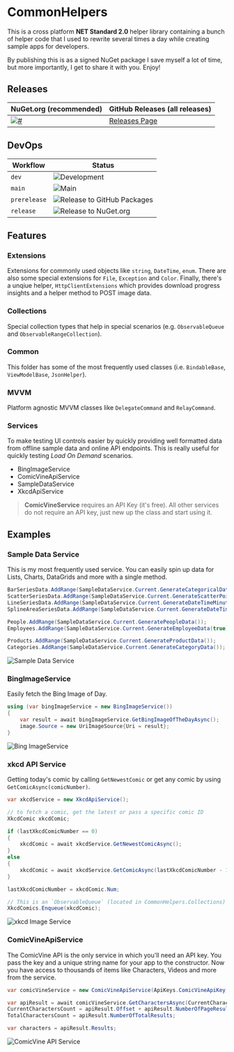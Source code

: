 # CommonHelpers
This is a cross platform **NET Standard 2.0** helper library containing a bunch of helper code that I used to rewrite several times a day while creating sample apps for developers.

By publishing this is as a signed NuGet package I save myself a lot of time, but more importantly, I get to share it with you. Enjoy!

## Releases

| NuGet.org (recommended) | GitHub Releases (all releases) |
|-----------|----------------------|
| [![#](https://img.shields.io/nuget/v/CommonHelpers.svg)](https://www.nuget.org/packages/CommonHelpers/) | [Releases Page](https://github.com/LanceMcCarthy/CommonHelpers/releases/) |

## DevOps

| Workflow     | Status                                   |
|--------------|------------------------------------------|
| `dev`        | ![Development](https://github.com/LanceMcCarthy/CommonHelpers/workflows/Development/badge.svg) |
| `main`       | ![Main](https://github.com/LanceMcCarthy/CommonHelpers/workflows/Main/badge.svg) |
| `prerelease` | ![Release to GitHub Packages](https://github.com/LanceMcCarthy/CommonHelpers/workflows/Prerelease/badge.svg) |
| `release`    | ![Release to NuGet.org](https://github.com/LanceMcCarthy/CommonHelpers/workflows/Release/badge.svg) |

## Features

### Extensions

Extensions for commonly used objects like `string`, `DateTime`, `enum`. There are also some special extensions for `File`, `Exception` and `Color`. Finally, there's a unqiue helper, `HttpClientExtensions` which provides download progress insights and a helper method to POST image data.

### Collections

Special collection types that help in special scenarios (e.g. `ObservableQueue` and `ObservableRangeCollection`).

### Common

This folder has some of the most frequently used classes (i.e. `BindableBase`, `ViewModelBase`, `JsonHelper`).

### MVVM

Platform agnostic MVVM classes like `DelegateCommand` and `RelayCommand`.

### Services

To make testing UI controls easier by quickly providing well formatted data from offline sample data and online API endpoints. This is really useful for quickly testing *Load On Demand* scenarios.

* BingImageService
* ComicVineApiService
* SampleDataService
* XkcdApiService

> **ComicVineService** requires an API Key (it's free). All other services do not require an API key, just new up the class and start using it.

## Examples

### Sample Data Service
This is my most frequently used service. You can easily spin up data for Lists, Charts, DataGrids and more with a single method.

```C#
BarSeriesData.AddRange(SampleDataService.Current.GenerateCategoricalData());
ScatterSeriesData.AddRange(SampleDataService.Current.GenerateScatterPointData());
LineSeriesData.AddRange(SampleDataService.Current.GenerateDateTimeMinuteData());
SplineAreaSeriesData.AddRange(SampleDataService.Current.GenerateDateTimeDayData());

People.AddRange(SampleDataService.Current.GeneratePeopleData());
Employees.AddRange(SampleDataService.Current.GenerateEmployeeData(true));

Products.AddRange(SampleDataService.Current.GenerateProductData());
Categories.AddRange(SampleDataService.Current.GenerateCategoryData());
```
![Sample Data Service](https://user-images.githubusercontent.com/3520532/41983551-7254db84-79fc-11e8-89b0-347b25054fb3.png)

### BingImageService

Easily fetch the Bing Image of Day.

```C#
using (var bingImageService = new BingImageService())
{
    var result = await bingImageService.GetBingImageOfTheDayAsync();
    image.Source = new UriImageSource{Uri = result};
}
```
![Bing ImageService](https://user-images.githubusercontent.com/3520532/41982158-b3ffeea6-79f8-11e8-81a5-abe23142cd75.png)

### xkcd API Service

Getting today's comic by calling `GetNewestComic` or get any comic by using `GetComicAsync(comicNumber)`.

```C#
var xkcdService = new XkcdApiService();

// to fetch a comic, get the latest or pass a specific comic ID
XkcdComic xkcdComic;

if (lastXkcdComicNumber == 0)
{
    xkcdComic = await xkcdService.GetNewestComicAsync();
}
else
{
    xkcdComic = await xkcdService.GetComicAsync(lastXkcdComicNumber - 1);
}

lastXkcdComicNumber = xkcdComic.Num;

// This is an `ObservableQueue` (located in CommonHelpers.Collections)      
XkcdComics.Enqueue(xkcdComic);

```
![xkcd Image Service](https://user-images.githubusercontent.com/3520532/41982114-99259568-79f8-11e8-8eaa-f76695130b55.png)


### ComicVineApiService

The ComicVine API is the only service in which you'll need an API key. You pass the key and a unique string name for your app to the constructor. Now you have access to thousands of items like Characters, Videos and more from the service.

```C#
var comicVineService = new ComicVineApiService(ApiKeys.ComicVineApiKey, ApiKeys.UniqueUserAgentString);

var apiResult = await comicVineService.GetCharactersAsync(CurrentCharactersCount);
CurrentCharactersCount = apiResult.Offset + apiResult.NumberOfPageResults;
TotalCharactersCount = apiResult.NumberOfTotalResults;

var characters = apiResult.Results;
```
![ComicVine API Service](https://user-images.githubusercontent.com/3520532/41982141-a83cb3e2-79f8-11e8-8207-e6bbbe590d25.png)
